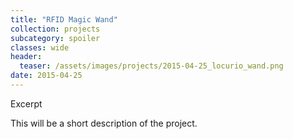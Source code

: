 ```yaml
---
title: "RFID Magic Wand"
collection: projects
subcategory: spoiler
classes: wide
header: 
  teaser: /assets/images/projects/2015-04-25_locurio_wand.png
date: 2015-04-25
---
```


Excerpt



This will be a short description of the project.